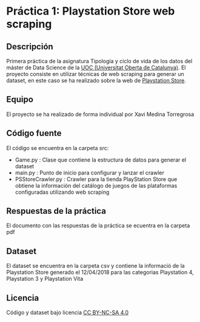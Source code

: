 # Práctica 1: Playstation Store web scraping
## Descripción
Primera práctica de la asignatura Tipología y ciclo de vida de los datos del máster de Data Science de la [UOC (Universitat Oberta de Catalunya)](http://www.uoc.edu). 
El proyecto consiste en utilizar técnicas de web scraping para generar un dataset, en este caso se ha realizado sobre la web de [Playstation Store](https://store.playstation.com/es-es/home/games).

## Equipo
El proyecto se ha realizado de forma individual por Xavi Medina Torregrosa

## Código fuente
El código se encuentra en la carpeta src:
 - Game.py : Clase que contiene la estructura de datos para generar el dataset
 - main.py : Punto de inicio para configurar y lanzar el crawler
 - PSStoreCrawler.py : Crawler para la tienda PlayStation Store que obtiene la información del catálogo de juegos de las plataformas configuradas utilizando web scraping

## Respuestas de la práctica
El documento con las respuestas de la práctica se ecuentra en la carpeta pdf

## Dataset
El dataset se encuentra en la carpeta csv y contiene la informació de la Playstation Store generado el 12/04/2018 para las categorias Playstation 4, Playstation 3 y Playstation Vita
 
## Licencia
Código y dataset bajo licencia [CC BY-NC-SA 4.0](https://creativecommons.org/licenses/by-nc-sa/4.0/)  


